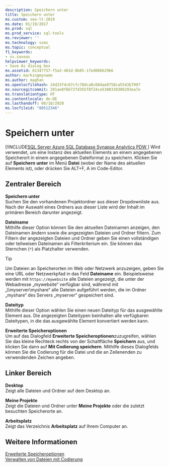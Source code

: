 ```yaml
---
description: Speichern unter
title: Speichern unter
ms.custom: seo-lt-2019
ms.date: 01/19/2017
ms.prod: sql
ms.prod_service: sql-tools
ms.reviewer: ''
ms.technology: ssms
ms.topic: conceptual
f1_keywords:
- vs.saveas
helpviewer_keywords:
- Save As dialog box
ms.assetid: 61347757-f5a3-481d-8b05-1fed086629b6
author: markingmyname
ms.author: maghan
ms.openlocfilehash: 24d23f4c67cfc78dca0c68dae8758ca5543b7997
ms.sourcegitcommit: 291ae8f6b72fd355f8f24ce5300339306293ea7e
ms.translationtype: HT
ms.contentlocale: de-DE
ms.lasthandoff: 08/18/2020
ms.locfileid: "88512346"
---
```

# <a name="save-as"></a>Speichern unter
[!INCLUDE[SQL Server Azure SQL Database Synapse Analytics PDW ](../../includes/applies-to-version/sql-asdb-asdbmi-asa-pdw.md)]
Wird verwendet, um eine Instanz des aktuellen Elements an einem angegebenen Speicherort in einem angegebenen Dateiformat zu speichern. Klicken Sie auf **Speichern** *<file>* **unter** im Menü **Datei** (wobei *<file>* der Name des aktuellen Elements ist), oder drücken Sie ALT+F, A im Code-Editor.  
  
## <a name="central-panel"></a>Zentraler Bereich  
**Speichern unter**  
Suchen Sie den vorhandenen Projektordner aus dieser Dropdownliste aus. Nach der Auswahl eines Ordners aus dieser Liste wird der Inhalt im primären Bereich darunter angezeigt.  
  
**Dateiname**  
Mithilfe dieser Option können Sie den aktuellen Dateinamen anzeigen, den Dateinamen ändern sowie die angezeigten Dateien und Ordner filtern. Zum Filtern der angezeigten Dateien und Ordner geben Sie einen vollständigen oder teilweisen Dateinamen als Filterkriterium ein. Sie können das Sternchen (`*`) als Platzhalter verwenden.  
  
> [!TIP]
> Um Dateien an Speicherorten im Web oder Netzwerk anzuzeigen, geben Sie eine URL oder Netzwerkpfad in das Feld **Dateiname** ein. Beispielsweise werden mit `https://mywebsite` alle Dateien angezeigt, die unter der Webadresse „mywebsite“ verfügbar sind, während mit „\\\myserver\myshare“ alle Dateien aufgeführt werden, die im Ordner „myshare“ des Servers „myserver“ gespeichert sind.  
  
**Dateityp**  
Mithilfe dieser Option wählen Sie einen neuen Dateityp für das ausgewählte Element aus. Die angezeigten Dateitypen beinhalten alle verfügbaren Dateitypen, in die das ausgewählte Element konvertiert werden kann.  
  
**Erweiterte Speicheroptionen**  
Um auf das Dialogfeld **Erweiterte Speicheroptionen**zuzugreifen, wählen Sie das kleine Rechteck rechts von der Schaltfläche **Speichern** aus, und klicken Sie dann auf **Mit Codierung speichern**. Mithilfe dieses Dialogfelds können Sie die Codierung für die Datei und die an Zeilenenden zu verwendenden Zeichen angeben.  
  
## <a name="left-panel"></a>Linker Bereich  
**Desktop**  
Zeigt alle Dateien und Ordner auf dem Desktop an.  
  
**Meine Projekte**  
Zeigt die Dateien und Ordner unter **Meine Projekte** oder die zuletzt besuchten Speicherorte an.  
  
**Arbeitsplatz**  
Zeigt das Verzeichnis **Arbeitsplatz** auf Ihrem Computer an.  
  
## <a name="see-also"></a>Weitere Informationen  
[Erweiterte Speicheroptionen](../../ssms/menu-help/advanced-save-options.md)  
[Verwalten von Dateien mit Codierung](../../ssms/solution/manage-files-with-encoding.md)  
  
